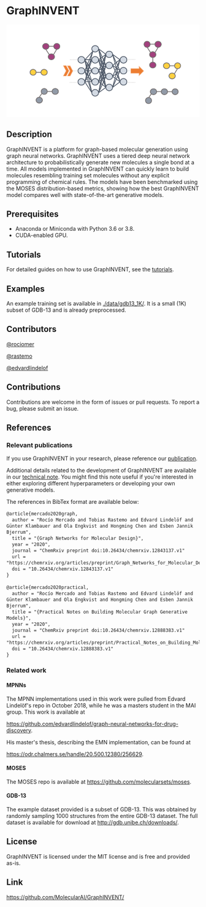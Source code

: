 # GraphINVENT

![cover image](./cover-image.png)

## Description
GraphINVENT is a platform for graph-based molecular generation using graph neural networks. GraphINVENT uses a tiered deep neural network architecture to probabilistically generate new molecules a single bond at a time. All models implemented in GraphINVENT can quickly learn to build molecules resembling training set molecules without any explicit programming of chemical rules. The models have been benchmarked using the MOSES distribution-based metrics, showing how the best GraphINVENT model compares well with state-of-the-art generative models.

## Prerequisites
* Anaconda or Miniconda with Python 3.6 or 3.8.
* CUDA-enabled GPU.

## Tutorials
For detailed guides on how to use GraphINVENT, see the [tutorials](./tutorials/).

## Examples
An example training set is available in [./data/gdb13_1K/](./data/gdb13_1K/). It is a small (1K) subset of GDB-13 and is already preprocessed.

## Contributors
[@rociomer](https://www.github.com/rociomer)

[@rastemo](https://www.github.com/rastemo)

[@edvardlindelof](https://www.github.com/edvardlindelof)

## Contributions

Contributions are welcome in the form of issues or pull requests. To report a bug, please submit an issue.

## References
### Relevant publications
If you use GraphINVENT in your research, please reference our [publication](https://chemrxiv.org/articles/preprint/Graph_Networks_for_Molecular_Design/12843137/1).

Additional details related to the development of GraphINVENT are available in our [technical note](https://chemrxiv.org/articles/preprint/Practical_Notes_on_Building_Molecular_Graph_Generative_Models/12888383/1). You might find this note useful if you're interested in either exploring different hyperparameters or developing your own generative models.

The references in BibTex format are available below:

```
@article{mercado2020graph,
  author = "Rocío Mercado and Tobias Rastemo and Edvard Lindelöf and Günter Klambauer and Ola Engkvist and Hongming Chen and Esben Jannik Bjerrum",
  title = "{Graph Networks for Molecular Design}",
  year = "2020",
  journal = "ChemRxiv preprint doi:10.26434/chemrxiv.12843137.v1"
  url = "https://chemrxiv.org/articles/preprint/Graph_Networks_for_Molecular_Design/12843137",
  doi = "10.26434/chemrxiv.12843137.v1"
}

@article{mercado2020practical,
  author = "Rocío Mercado and Tobias Rastemo and Edvard Lindelöf and Günter Klambauer and Ola Engkvist and Hongming Chen and Esben Jannik Bjerrum",
  title = "{Practical Notes on Building Molecular Graph Generative Models}",
  year = "2020",
  journal = "ChemRxiv preprint doi:10.26434/chemrxiv.12888383.v1"
  url = "https://chemrxiv.org/articles/preprint/Practical_Notes_on_Building_Molecular_Graph_Generative_Models/12888383",
  doi = "10.26434/chemrxiv.12888383.v1"
}
```

### Related work
#### MPNNs
The MPNN implementations used in this work were pulled from Edvard Lindelöf's repo in October 2018, while he was a masters student in the MAI group. This work is available at

https://github.com/edvardlindelof/graph-neural-networks-for-drug-discovery.

His master's thesis, describing the EMN implementation, can be found at

https://odr.chalmers.se/handle/20.500.12380/256629.

#### MOSES
The MOSES repo is available at https://github.com/molecularsets/moses.

#### GDB-13
The example dataset provided is a subset of GDB-13. This was obtained by randomly sampling 1000 structures from the entire GDB-13 dataset. The full dataset is available for download at http://gdb.unibe.ch/downloads/.


## License

GraphINVENT is licensed under the MIT license and is free and provided as-is.

## Link
https://github.com/MolecularAI/GraphINVENT/

